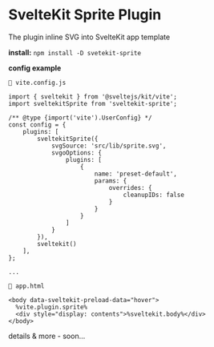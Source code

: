 # SvelteKit Sprite Plugin

The plugin inline SVG into SvelteKit app template


**install:** `npm install -D svetekit-sprite`   


**config example**

```
📄 vite.config.js

import { sveltekit } from '@sveltejs/kit/vite';
import sveltekitSprite from 'sveltekit-sprite';

/** @type {import('vite').UserConfig} */
const config = {
	plugins: [
		sveltekitSprite({
			svgSource: 'src/lib/sprite.svg',
			svgoOptions: {
				plugins: [
					{
						name: 'preset-default',
						params: {
							overrides: {
								cleanupIDs: false
							}
						}
					}
				]
			}
		}),
		sveltekit()
	],
};

...
```

```
📄 app.html

<body data-sveltekit-preload-data="hover">
  %vite.plugin.sprite%
  <div style="display: contents">%sveltekit.body%</div>
</body>
```
details & more - soon…
